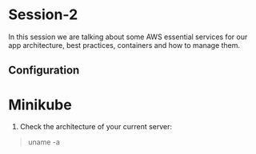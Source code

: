 # Session-2
In this session we are talking about some AWS essential services for our app architecture, best practices, containers and how to manage them.

## Configuration

# Minikube
1. Check the architecture of your current server:
> uname -a

